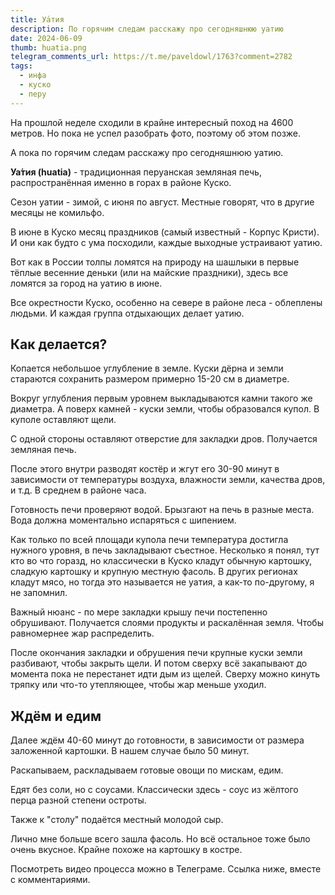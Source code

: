 ```yaml
---
title: Уа́тия
description: По горячим следам расскажу про сегодняшнюю уатию
date: 2024-06-09
thumb: huatia.png
telegram_comments_url: https://t.me/paveldowl/1763?comment=2782
tags:
  - инфа
  - куско
  - перу
---
```


На прошлой неделе сходили в крайне интересный поход на 4600 метров. Но пока не успел разобрать фото, поэтому об этом позже.  
  
А пока по горячим следам расскажу про сегодняшнюю уатию.

**Уа́тия (huatia)** - традиционная перуанская земляная печь, распространённая именно в горах в районе Куско.

Сезон уатии - зимой, с июня по август. Местные говорят, что в другие месяцы не комильфо.

В июне в Куско месяц праздников (самый известный - Корпус Кристи). И они как будто с ума посходили, каждые выходные устраивают уатию.

Вот как в России толпы ломятся на природу на шашлыки в первые тёплые весенние деньки (или на майские праздники), здесь все ломятся за город на уатию в июне.

Все окрестности Куско, особенно на севере в районе леса - облеплены людьми. И каждая группа отдыхающих делает уатию.

## Как делается?

Копается небольшое углубление в земле. Куски дёрна и земли стараются сохранить размером примерно 15-20 см в диаметре.

Вокруг углубления первым уровнем выкладываются камни такого же диаметра. А поверх камней - куски земли, чтобы образовался купол. В куполе оставляют щели.

С одной стороны оставляют отверстие для закладки дров. Получается земляная печь.

После этого внутри разводят костёр и жгут его 30-90 минут в зависимости от температуры воздуха, влажности земли, качества дров, и т.д. В среднем в районе часа.

Готовность печи проверяют водой. Брызгают на печь в разные места. Вода должна моментально испаряться с шипением. 

Как только по всей площади купола печи температура достигла нужного уровня, в печь закладывают съестное. Несколько я понял, тут кто во что горазд, но классически в Куско кладут обычную картошку, сладкую картошку и крупную местную фасоль. В других регионах кладут мясо, но тогда это называется не уатия, а как-то по-другому, я не запомнил.

Важный нюанс - по мере закладки крышу печи постепенно обрушивают. Получается слоями продукты и раскалённая земля. Чтобы равномернее жар распределить.

После окончания закладки и обрушения печи крупные куски земли разбивают, чтобы закрыть щели. И потом сверху всё закапывают до момента пока не перестанет идти дым из щелей. Сверху можно кинуть тряпку или что-то утепляющее, чтобы жар меньше уходил.

## Ждём и едим

Далее ждём 40-60 минут до готовности, в зависимости от размера заложенной картошки. В нашем случае было 50 минут.

Раскапываем, раскладываем готовые овощи по мискам, едим.

Едят без соли, но с соусами. Классически здесь - соус из жёлтого перца разной степени остроты.

Также к "столу" подаётся местный молодой сыр.

Лично мне больше всего зашла фасоль. Но всё остальное тоже было очень вкусное. Крайне похоже на картошку в костре.

Посмотреть видео процесса можно в Телеграме. Ссылка ниже, вместе с комментариями.